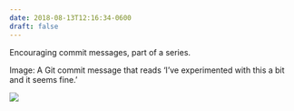 ```yaml
---
date: 2018-08-13T12:16:34-0600
draft: false
---
```




Encouraging commit messages, part of a series.

Image: A Git commit message that reads ‘I’ve experimented with this a bit and it seems fine.’

![](/images/2018/5df2a4c5a4.jpg)



